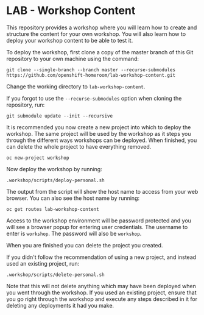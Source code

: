 LAB - Workshop Content
======================

This repository provides a workshop where you will learn how to create and structure the content for your own workshop. You will also learn how to deploy your workshop content to be able to test it.

To deploy the workshop, first clone a copy of the master branch of this Git repository to your own machine using the command:

```
git clone --single-branch --branch master --recurse-submodules https://github.com/openshift-homeroom/lab-workshop-content.git
```

Change the working directory to `lab-workshop-content`.

If you forgot to use the `--recurse-submodules` option when cloning the repository, run:

```
git submodule update --init --recursive
```

It is recommended you now create a new project into which to deploy the workshop. The same project will be used by the workshop as it steps you through the different ways workshops can be deployed. When finished, you can delete the whole project to have everything removed.

```
oc new-project workshop
```

Now deploy the workshop by running:

```
.workshop/scripts/deploy-personal.sh
```

The output from the script will show the host name to access from your web browser. You can also see the host name by running:

```
oc get routes lab-workshop-content
```

Access to the workshop environment will be password protected and you will see a browser popup for entering user credentials. The username to enter is `workshop`. The password will also be `workshop`.

When you are finished you can delete the project you created.

If you didn't follow the recommendation of using a new project, and instead used an existing project, run:

```
.workshop/scripts/delete-personal.sh
```

Note that this will not delete anything which may have been deployed when you went through the workshop. If you used an existing project, ensure that you go right through the workshop and execute any steps described in it for deleting any deployments it had you make.
